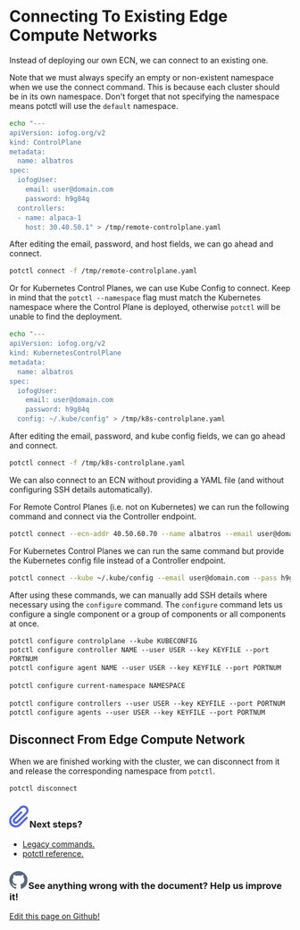 # Connecting To Existing Edge Compute Networks

Instead of deploying our own ECN, we can connect to an existing one.

Note that we must always specify an empty or non-existent namespace when we use the connect command. This is because each cluster should be in its own namespace. Don't forget that not specifying the namespace means potctl will use the `default` namespace.

```bash
echo "---
apiVersion: iofog.org/v2
kind: ControlPlane
metadata:
  name: albatros
spec:
  iofogUser:
    email: user@domain.com
    password: h9g84q
  controllers:
  - name: alpaca-1
    host: 30.40.50.1" > /tmp/remote-controlplane.yaml
```

After editing the email, password, and host fields, we can go ahead and connect.

```bash
potctl connect -f /tmp/remote-controlplane.yaml
```

Or for Kubernetes Control Planes, we can use Kube Config to connect. Keep in mind that the `potctl --namespace` flag must match the Kubernetes namespace where the Control Plane is deployed, otherwise `potctl` will be unable to find the deployment.

```bash
echo "---
apiVersion: iofog.org/v2
kind: KubernetesControlPlane
metadata:
  name: albatros
spec:
  iofogUser:
    email: user@domain.com
    password: h9g84q
  config: ~/.kube/config" > /tmp/k8s-controlplane.yaml
```

After editing the email, password, and kube config fields, we can go ahead and connect.

```bash
potctl connect -f /tmp/k8s-controlplane.yaml
```

We can also connect to an ECN without providing a YAML file (and without configuring SSH details automatically).

For Remote Control Planes (i.e. not on Kubernetes) we can run the following command and connect via the Controller endpoint.

```bash
potctl connect --ecn-addr 40.50.60.70 --name albatros --email user@domain.com --pass h9g84q
```

For Kubernetes Control Planes we can run the same command but provide the Kubernetes config file instead of a Controller endpoint.

```bash
potctl connect --kube ~/.kube/config --email user@domain.com --pass h9g84q
```

After using these commands, we can manually add SSH details where necessary using the `configure` command. The `configure` command lets us configure a single component or a group of components or all components at once.

```plain
potctl configure controlplane --kube KUBECONFIG
potctl configure controller NAME --user USER --key KEYFILE --port PORTNUM
potctl configure agent NAME --user USER --key KEYFILE --port PORTNUM

potctl configure current-namespace NAMESPACE

potctl configure controllers --user USER --key KEYFILE --port PORTNUM
potctl configure agents --user USER --key KEYFILE --port PORTNUM
```

## Disconnect From Edge Compute Network

When we are finished working with the cluster, we can disconnect from it and release the corresponding namespace from `potctl`.

```bash
potctl disconnect
```

<aside class="notifications note">
  <h3><img src="/images/icos/ico-note.svg" alt="">Next steps?</h3>
  <ul>
    <li><a href="#/./ioFog_3.0/potctl/legacy">Legacy commands.</a></li>
    <li><a href="#/./ioFog_3.0/reference-potctl/reference-kinds">potctl reference.</a></li>
  <ul>
</aside>

<aside class="notifications contribute">
  <h3><img src="/images/icos/ico-github.svg" alt="">See anything wrong with the document? Help us improve it!</h3>
  <a href="https://github.com/eclipse-iofog/iofog.org/edit/develop/content/docs/3.0/potctl/connect-disconnect.md"
    target="_blank">
    <p>Edit this page on Github!</p>
  </a>
</aside>
